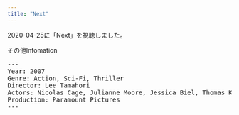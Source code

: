 ```yaml
---
title: "Next"
---
```

2020-04-25に「Next」を視聴しました。

その他Infomation
<pre>
---
Year: 2007
Genre: Action, Sci-Fi, Thriller
Director: Lee Tamahori
Actors: Nicolas Cage, Julianne Moore, Jessica Biel, Thomas Kretschmann
Production: Paramount Pictures
---
</pre>